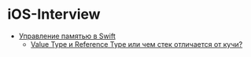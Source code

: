 # iOS-Interview

 - [Управление памятью в Swift](https://github.com/DenDmitriev/iOS-Interview/blob/main/Управление%20памятью%20в%20Swift.md)
   - [Value Type и Reference Type или чем стек отличается от кучи?](https://github.com/DenDmitriev/iOS-Interview/blob/main/Value%20Type%20and%20Reference.md) 
